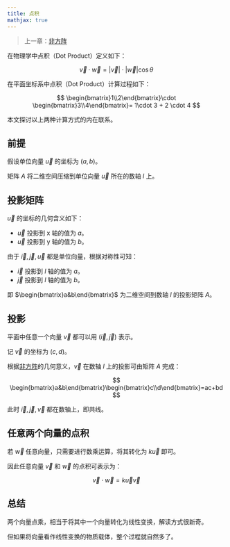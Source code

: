 ```yaml
---
title: 点积
mathjax: true
---
```


> 上一章：[非方阵](/la/nonsquare-matrix)

在物理学中点积（Dot Product）定义如下：

$$
\vec{v}\cdot\vec{w} = |\vec{v}|\cdot|\vec{w}|\cos\theta
$$

在平面坐标系中点积（Dot Product）计算过程如下：

$$
\begin{bmatrix}1\\2\end{bmatrix}\cdot
\begin{bmatrix}3\\4\end{bmatrix}=
1\cdot 3 + 2 \cdot 4
$$

本文探讨以上两种计算方式的内在联系。

## 前提

假设单位向量 $\vec{u}$ 的坐标为 $(a, b)$。

矩阵 $A$ 将二维空间压缩到单位向量 $\vec{u}$ 所在的数轴 $l$ 上。

## 投影矩阵

$\vec{u}$ 的坐标的几何含义如下：

- $\vec{u}$ 投影到 x 轴的值为 $a$。
- $\vec{u}$ 投影到 y 轴的值为 $b$。

由于 $\vec{i},\vec{j},\vec{u}$ 都是单位向量，根据对称性可知：

- $\vec{i}$ 投影到 $l$ 轴的值为 $a$。
- $\vec{j}$ 投影到 $l$ 轴的值为 $b$。

即 $\begin{bmatrix}a&b\end{bmatrix}$ 为二维空间到数轴 $l$ 的投影矩阵 $A$。

## 投影

平面中任意一个向量 $\vec{v}$ 都可以用 $(\vec{i}, \vec{j})$ 表示。

记 $\vec{v}$ 的坐标为 $(c,d)$。

根据[非方阵](nonsquare-matrix)的几何意义，$\vec{v}$ 在数轴 $l$ 上的投影可由矩阵 $A$ 完成：

$$
\begin{bmatrix}a&b\end{bmatrix}\begin{bmatrix}c\\d\end{bmatrix}=ac+bd
$$

此时 $\vec{i},\vec{j},\vec{v}$ 都在数轴上，即共线。

## 任意两个向量的点积

若 $\vec{w}$ 任意向量，只需要进行数乘运算，将其转化为 $k\vec{u}$ 即可。

因此任意向量 $\vec{v}$ 和 $\vec{w}$ 的点积可表示为：

$$
\vec{v}\cdot\vec{w} = k\vec{u}\vec{v}
$$

## 总结

两个向量点乘，相当于将其中一个向量转化为线性变换，解读方式很新奇。

但如果将向量看作线性变换的物质载体，整个过程就自然多了。